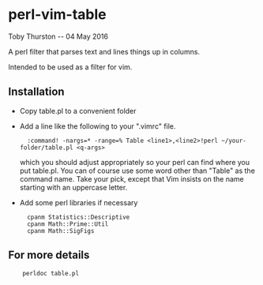# perl-vim-table

Toby Thurston -- 04 May 2016 

A perl filter that parses text and lines things up in columns.  

Intended to be used as a filter for vim.

Installation
------------

- Copy table.pl to a convenient folder

- Add a line like the following to your ".vimrc" file.

        :command! -nargs=* -range=% Table <line1>,<line2>!perl ~/your-folder/table.pl <q-args>

  which you should adjust appropriately so your perl can find where you put table.pl.
  You can of course use some word other than "Table" as the command name. Take your pick, 
  except that Vim insists on the name starting with an uppercase letter.

- Add some perl libraries if necessary

        cpanm Statistics::Descriptive
        cpanm Math::Prime::Util  
        cpanm Math::SigFigs

For more details
----------------

        perldoc table.pl


